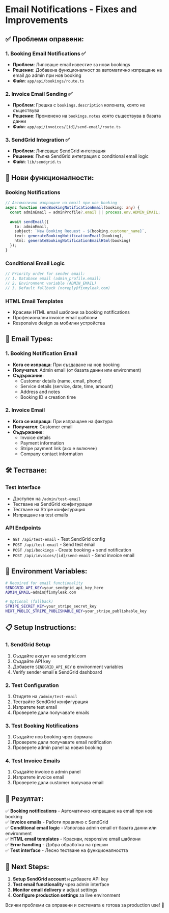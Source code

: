 # Email Notifications - Fixes and Improvements

## ✅ **Проблеми оправени:**

### 1. **Booking Email Notifications** ✅
- **Проблем**: Липсваше email известие за нови bookings
- **Решение**: Добавена функционалност за автоматично изпращане на email до admin при нов booking
- **Файл**: `app/api/bookings/route.ts`

### 2. **Invoice Email Sending** ✅
- **Проблем**: Грешка с `bookings.description` колоната, която не съществува
- **Решение**: Променено на `bookings.notes` която съществува в базата данни
- **Файл**: `app/api/invoices/[id]/send-email/route.ts`

### 3. **SendGrid Integration** ✅
- **Проблем**: Липсваше SendGrid интеграция
- **Решение**: Пълна SendGrid интеграция с conditional email logic
- **Файл**: `lib/sendgrid.ts`

## 🔧 **Нови функционалности:**

### **Booking Notifications**
```typescript
// Автоматично изпращане на email при нов booking
async function sendBookingNotificationEmail(booking: any) {
  const adminEmail = adminProfile?.email || process.env.ADMIN_EMAIL;
  
  await sendEmail({
    to: adminEmail,
    subject: `New Booking Request - ${booking.customer_name}`,
    text: generateBookingNotificationEmail(booking),
    html: generateBookingNotificationEmailHtml(booking)
  });
}
```

### **Conditional Email Logic**
```typescript
// Priority order for sender email:
// 1. Database email (admin_profile.email)
// 2. Environment variable (ADMIN_EMAIL)
// 3. Default fallback (noreply@fixmyleak.com)
```

### **HTML Email Templates**
- Красиви HTML email шаблони за booking notifications
- Професионални invoice email шаблони
- Responsive design за мобилни устройства

## 📧 **Email Types:**

### 1. **Booking Notification Email**
- **Кога се изпраща**: При създаване на нов booking
- **Получател**: Admin email (от базата данни или environment)
- **Съдържание**:
  - Customer details (name, email, phone)
  - Service details (service, date, time, amount)
  - Address and notes
  - Booking ID и creation time

### 2. **Invoice Email**
- **Кога се изпраща**: При изпращане на фактура
- **Получател**: Customer email
- **Съдържание**:
  - Invoice details
  - Payment information
  - Stripe payment link (ако е включен)
  - Company contact information

## 🛠️ **Тестване:**

### **Test Interface**
- Доступен на `/admin/test-email`
- Тестване на SendGrid конфигурация
- Тестване на Stripe конфигурация
- Изпращане на test emails

### **API Endpoints**
- `GET /api/test-email` - Test SendGrid config
- `POST /api/test-email` - Send test email
- `POST /api/bookings` - Create booking + send notification
- `POST /api/invoices/[id]/send-email` - Send invoice email

## 🔧 **Environment Variables:**

```bash
# Required for email functionality
SENDGRID_API_KEY=your_sendgrid_api_key_here
ADMIN_EMAIL=admin@fixmyleak.com

# Optional (fallback)
STRIPE_SECRET_KEY=your_stripe_secret_key
NEXT_PUBLIC_STRIPE_PUBLISHABLE_KEY=your_stripe_publishable_key
```

## 📋 **Setup Instructions:**

### 1. **SendGrid Setup**
1. Създайте акаунт на sendgrid.com
2. Създайте API key
3. Добавете `SENDGRID_API_KEY` в environment variables
4. Verify sender email в SendGrid dashboard

### 2. **Test Configuration**
1. Отидете на `/admin/test-email`
2. Тествайте SendGrid конфигурация
3. Изпратете test email
4. Проверете дали получавате emails

### 3. **Test Booking Notifications**
1. Създайте нов booking чрез формата
2. Проверете дали получавате email notification
3. Проверете admin panel за новия booking

### 4. **Test Invoice Emails**
1. Създайте invoice в admin panel
2. Изпратете invoice email
3. Проверете дали customer получава email

## 🎯 **Резултат:**

✅ **Booking notifications** - Автоматично изпращане на email при нов booking  
✅ **Invoice emails** - Работи правилно с SendGrid  
✅ **Conditional email logic** - Използва admin email от базата данни или environment  
✅ **HTML email templates** - Красиви, responsive email шаблони  
✅ **Error handling** - Добра обработка на грешки  
✅ **Test interface** - Лесно тестване на функционалността  

## 🚀 **Next Steps:**

1. **Setup SendGrid account** и добавете API key
2. **Test email functionality** чрез admin interface
3. **Monitor email delivery** и adjust settings
4. **Configure production settings** за live environment

Всички проблеми са оправени и системата е готова за production use! 🎉 